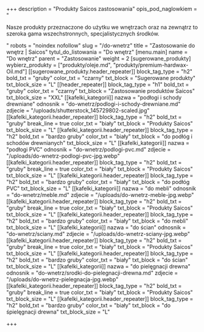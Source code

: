 +++
description = "Produkty Saicos zastosowania"
opis_pod_naglowkiem = "<p>Nasze produkty przeznaczone do użytku we wnętrzach oraz na zewnątrz to szeroka gama wszechstronnych, specjalistycznych środków.</p>"
robots = "noindex nofollow"
slug = "/do-wnetrz"
title = "Zastosowanie do wnętrz | Saicos"
tytul_do_listowania = "Do wnętrz"
[menu.main]
name = "Do wnętrz"
parent = "Zastosowanie"
weight = 2
[sugerowane_produkty]
wybierz_produkty = ["produkty/oleje.md", "produkty/premium-hardwax-Oil.md"]
[[sugerowane_produkty.header_repeater]]
block_tag_type = "h2"
bold_txt = "gruby"
color_txt = "czarny"
txt_block = "Sugerowane produkty"
txt_block_size = "L"
[[header_repeater]]
block_tag_type = "h1"
bold_txt = "gruby"
color_txt = "czarny"
txt_block = "Zastosowanie produktów Saicos"
txt_block_size = "XXL"
[[kafelki_kategorii]]
nazwa = "podłogi i schody drewniane"
odnosnik = "do-wnetrz/podlogi-i-schody-drewniane.md"
zdjecie = "/uploads/shutterstock_145729802-scaled.jpg"
[[kafelki_kategorii.header_repeater]]
block_tag_type = "h2"
bold_txt = "gruby"
break_line = true
color_txt = "biały"
txt_block = "Produkty Saicos"
txt_block_size = "L"
[[kafelki_kategorii.header_repeater]]
block_tag_type = "h2"
bold_txt = "bardzo gruby"
color_txt = "biały"
txt_block = "do podłóg i schodów drewnianych"
txt_block_size = "L"
[[kafelki_kategorii]]
nazwa = "podłogi PVC"
odnosnik = "do-wnetrz/podlogi-pvc.md"
zdjecie = "/uploads/do-wnetrz-podlogi-pvc-jpg.webp"
[[kafelki_kategorii.header_repeater]]
block_tag_type = "h2"
bold_txt = "gruby"
break_line = true
color_txt = "biały"
txt_block = "Produkty Saicos"
txt_block_size = "L"
[[kafelki_kategorii.header_repeater]]
block_tag_type = "h2"
bold_txt = "bardzo gruby"
color_txt = "biały"
txt_block = "do podłóg PVC"
txt_block_size = "L"
[[kafelki_kategorii]]
nazwa = "do mebli"
odnosnik = "do-wnetrz/meble.md"
zdjecie = "/uploads/do-wnetrz-meble-jpg.webp"
[[kafelki_kategorii.header_repeater]]
block_tag_type = "h2"
bold_txt = "gruby"
break_line = true
color_txt = "biały"
txt_block = "Produkty Saicos"
txt_block_size = "L"
[[kafelki_kategorii.header_repeater]]
block_tag_type = "h2"
bold_txt = "bardzo gruby"
color_txt = "biały"
txt_block = "do mebli"
txt_block_size = "L"
[[kafelki_kategorii]]
nazwa = "do ścian"
odnosnik = "do-wnetrz/sciany.md"
zdjecie = "/uploads/do-wnetrz-sciany-jpg.webp"
[[kafelki_kategorii.header_repeater]]
block_tag_type = "h2"
bold_txt = "gruby"
break_line = true
color_txt = "biały"
txt_block = "Produkty Saicos"
txt_block_size = "L"
[[kafelki_kategorii.header_repeater]]
block_tag_type = "h2"
bold_txt = "bardzo gruby"
color_txt = "biały"
txt_block = "do ścian"
txt_block_size = "L"
[[kafelki_kategorii]]
nazwa = "do pielęgnacji drewna"
odnosnik = "do-wnetrz/srodki-do-pielegnacji-drewna.md"
zdjecie = "/uploads/do-wnetrz-pielegnacja-jpg.webp"
[[kafelki_kategorii.header_repeater]]
block_tag_type = "h2"
bold_txt = "gruby"
break_line = true
color_txt = "biały"
txt_block = "Produkty Saicos"
txt_block_size = "L"
[[kafelki_kategorii.header_repeater]]
block_tag_type = "h2"
bold_txt = "bardzo gruby"
color_txt = "biały"
txt_block = "do śpielęgnacji drewna"
txt_block_size = "L"

+++
